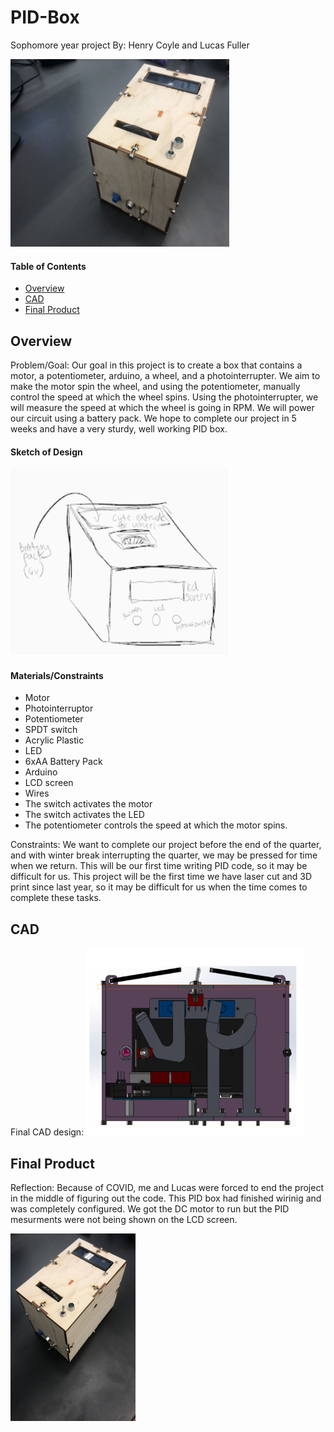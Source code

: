 # PID-Box
Sophomore year project
By: Henry Coyle and Lucas Fuller

<img src="https://github.com/hcoyle91/PID-Box/blob/main/PID%20final2.jpeg" width="350" height="300" />


#### Table of Contents


* [Overview](#Overview)
* [CAD](https://github.com/hcoyle91/PID-Box/blob/main/README.md#cad)
* [Final Product](https://github.com/hcoyle91/PID-Box/blob/main/README.md#final-product)



## Overview

Problem/Goal:
Our goal in this project is to create a box that contains a motor, a potentiometer, arduino, a wheel, and a photointerrupter. We aim to make the motor spin the wheel, and using the potentiometer, manually control the speed at which the wheel spins. Using the photointerrupter, we will measure the speed at which the wheel is going in RPM. We will power our circuit using a battery pack. We hope to complete our project in 5 weeks and have a very sturdy, well working PID box. 

#### Sketch of Design

<img src="https://github.com/hcoyle91/PID-Box/blob/main/PID%20design.png" width="350" height="300" />

#### Materials/Constraints

* Motor
* Photointerruptor
* Potentiometer
* SPDT switch
* Acrylic Plastic
* LED
* 6xAA Battery Pack
* Arduino
* LCD screen
* Wires
* The switch activates the motor
* The switch activates the LED
* The potentiometer controls the speed at which the motor spins.

Constraints:
We want to complete our project before the end of the quarter, and with winter break interrupting the quarter, we may be pressed for time when we return. 
This will be our first time writing PID code, so it may be difficult for us.
This project will be the first time we have laser cut and 3D print since last year, so it may be difficult for us when the time comes to complete these tasks. 


## CAD
Final CAD design:
<img src="https://github.com/hcoyle91/PID-Box/blob/main/CAD%20design.png" width="350" height="300" />

## Final Product
Reflection:
Because of COVID, me and Lucas were forced to end the project in the middle of figuring out the code. This PID box had finished wirinig and was completely configured. We got the DC motor to run but the PID mesurments were not being shown on the LCD screen.

<img src="https://github.com/hcoyle91/PID-Box/blob/main/PID%20final1.jpeg" width="200" height="300" />


